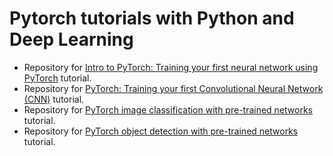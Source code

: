 # Pytorch tutorials with Python and Deep Learning
- Repository for [Intro to PyTorch: Training your first neural network using PyTorch](https://www.pyimagesearch.com/2021/07/12/intro-to-pytorch-training-your-first-neural-network-using-pytorch/) tutorial.
- Repository for [PyTorch: Training your first Convolutional Neural Network (CNN)](https://www.pyimagesearch.com/2021/07/19/pytorch-training-your-first-convolutional-neural-network-cnn/) tutorial.
- Repository for [PyTorch image classification with pre-trained networks](https://www.pyimagesearch.com/2021/07/26/pytorch-image-classification-with-pre-trained-networks/) tutorial.
- Repository for [PyTorch object detection with pre-trained networks](https://www.pyimagesearch.com/2021/08/02/pytorch-object-detection-with-pre-trained-networks/) tutorial.